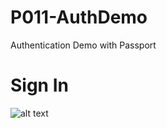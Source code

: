 # P011-AuthDemo
Authentication Demo with Passport

# Sign In
![alt text](https://raw.githubusercontent.com/h181192/P011-AuthDemo/master/images/sigup.PNG)
